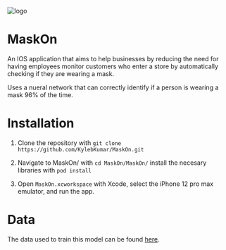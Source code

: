 ![logo](https://github.com/KylebKumar/MaskOn/blob/master/Logo.png)
# MaskOn

An IOS application that aims to help businesses by reducing the need for having employees monitor customers who enter a store by automatically checking if they are wearing a mask.

Uses a nueral network that can correctly identify if a person is wearing a mask 96% of the time.

# Installation

1. Clone the repository with `git clone https://github.com/KylebKumar/MaskOn.git`

2. Navigate to MaskOn/ with `cd MaskOn/MaskOn/` install the necesary libraries with `pod install`

3. Open `MaskOn.xcworkspace` with Xcode, select the iPhone 12 pro max emulator, and run the app.


# Data

The data used to train this model can be found [here](https://drive.google.com/drive/folders/1XDte2DL2Mf_hw4NsmGst7QtYoU7sMBVG).

